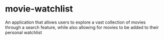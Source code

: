 # movie-watchlist
 An application that allows users to explore a vast collection of movies through a search feature, while also allowing for movies to be added to their personal watchlist
